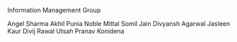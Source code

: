 Information Management Group

Angel Sharma
Akhil Punia
Noble Mittal
Somil Jain
Divyansh Agarwal
Jasleen Kaur
Divij Rawal
Utsah
Pranav Konidena
